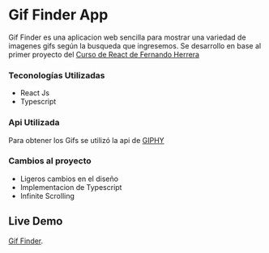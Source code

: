 # Gif Finder App
Gif Finder es una aplicacion web sencilla para mostrar una variedad de imagenes gifs según la busqueda que ingresemos. Se desarrollo en base al primer proyecto del [Curso de React de Fernando Herrera](https://www.udemy.com/course/react-cero-experto/)

### Teconologías Utilizadas
- React Js
- Typescript

### Api Utilizada
Para obtener los Gifs se utilizó la api de [GIPHY](https://developers.giphy.com/)

### Cambios al proyecto

- Ligeros cambios en el diseño
- Implementacion de Typescript
- Infinite Scrolling 

## Live Demo
[Gif Finder](https://giffinder-nc.netlify.app/).
